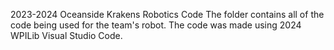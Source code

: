 2023-2024 Oceanside Krakens Robotics Code
The folder contains all of the code being used for the team's robot.
The code was made using 2024 WPILib Visual Studio Code.
